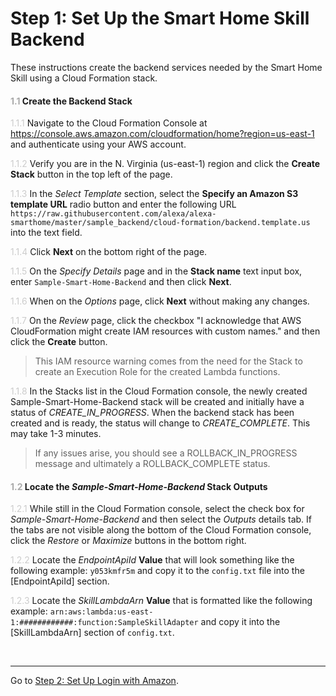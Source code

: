 # Step 1: Set Up the Smart Home Skill Backend
These instructions create the backend services needed by the Smart Home Skill using a Cloud Formation stack.

#### <span style="color:#aaa">1.1</span> Create the Backend Stack

<span style="color:#ccc">1.1.1</span> Navigate to the Cloud Formation Console at https://console.aws.amazon.com/cloudformation/home?region=us-east-1 and authenticate using your AWS account.

<span style="color:#ccc">1.1.2</span> Verify you are in the N. Virginia (us-east-1) region and click the **Create Stack** button in the top left of the page.

<span style="color:#ccc">1.1.3</span> In the _Select Template_ section, select the **Specify an Amazon S3 template URL** radio button and enter the following URL `https://raw.githubusercontent.com/alexa/alexa-smarthome/master/sample_backend/cloud-formation/backend.template.us` into the text field.

<span style="color:#ccc">1.1.4</span> Click **Next** on the bottom right of the page.

<span style="color:#ccc">1.1.5</span> On the _Specify Details_ page and in the **Stack name** text input box, enter `Sample-Smart-Home-Backend` and then click **Next**.

<span style="color:#ccc">1.1.6</span> When on the _Options_ page, click **Next** without making any changes.

<span style="color:#ccc">1.1.7</span> On the _Review_ page, click the checkbox "I acknowledge that AWS CloudFormation might create IAM resources with custom names." and then click the **Create** button.

> This IAM resource warning comes from the need for the Stack to create an Execution Role for the created Lambda functions.

<span style="color:#ccc">1.1.8</span> In the Stacks list in the Cloud Formation console, the newly created Sample-Smart-Home-Backend stack will be created and initially have a status of _CREATE\_IN\_PROGRESS_. When the backend stack has been created and is ready, the status will change to _CREATE\_COMPLETE_. This may take 1-3 minutes.

> If any issues arise, you should see a ROLLBACK\_IN\_PROGRESS message and ultimately a ROLLBACK\_COMPLETE status.

#### <span style="color:#aaa">1.2</span> Locate the _Sample-Smart-Home-Backend_ Stack Outputs

<span style="color:#ccc">1.2.1</span> While still in the Cloud Formation console, select the check box for _Sample-Smart-Home-Backend_ and then select the _Outputs_ details tab. If the tabs are not visible along the bottom of the Cloud Formation console, click the _Restore_ or _Maximize_ buttons in the bottom right.

<span style="color:#ccc">1.2.2</span> Locate the _EndpointApiId_ **Value** that will look something like the following example: `y053kmfr5m` and copy it to the `config.txt` file into the [EndpointApiId] section.

<span style="color:#ccc">1.2.3</span> Locate the _SkillLambdaArn_ **Value** that is formatted like the following example: `arn:aws:lambda:us-east-1:############:function:SampleSkillAdapter` and copy it into the [SkillLambdaArn] section of `config.txt`.

	
<br>

____
Go to [Step 2: Set Up Login with Amazon](002-setup-lwa.md).

